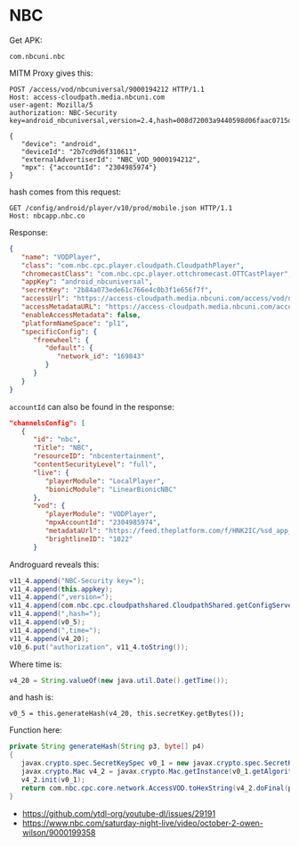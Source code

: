 # NBC

Get APK:

~~~
com.nbcuni.nbc
~~~

MITM Proxy gives this:

~~~
POST /access/vod/nbcuniversal/9000194212 HTTP/1.1
Host: access-cloudpath.media.nbcuni.com
user-agent: Mozilla/5
authorization: NBC-Security key=android_nbcuniversal,version=2.4,hash=008d72003a9440598d06faac0715d2c8aa214e6a60549a55d8e168baf70911ad,time=1638589119812

{
   "device": "android",
   "deviceId": "2b7cd9d6f310611",
   "externalAdvertiserId": "NBC_VOD_9000194212",
   "mpx": {"accountId": "2304985974"}
}
~~~

hash comes from this request:

~~~
GET /config/android/player/v10/prod/mobile.json HTTP/1.1
Host: nbcapp.nbc.co
~~~

Response:

~~~json
{
   "name": "VODPlayer",
   "class": "com.nbc.cpc.player.cloudpath.CloudpathPlayer",
   "chromecastClass": "com.nbc.cpc.player.ottchromecast.OTTCastPlayer",
   "appKey": "android_nbcuniversal",
   "secretKey": "2b84a073ede61c766e4c0b3f1e656f7f",
   "accessUrl": "https://access-cloudpath.media.nbcuni.com/access/vod/nbcuniversal/",
   "accessMetadataURL": "https://access-cloudpath.media.nbcuni.com/access/vod/%s/%s/metadata",
   "enableAccessMetadata": false,
   "platformNameSpace": "pl1",
   "specificConfig": {
      "freewheel": {
         "default": {
            "network_id": "169843"
         }
      }
   }
}
~~~

`accountId` can also be found in the response:

~~~json
"channelsConfig": [
   {
      "id": "nbc",
      "Title": "NBC",
      "resourceID": "nbcentertainment",
      "contentSecurityLevel": "full",
      "live": {
         "playerModule": "LocalPlayer",
         "bionicModule": "LinearBionicNBC"
      },
      "vod": {
         "playerModule": "VODPlayer",
         "mpxAccountId": "2304985974",
         "metadataUrl": "https://feed.theplatform.com/f/HNK2IC/%sd_app_adstitch_v3_prod?byGUID=%s",
         "brightlineID": "1022"
      }
~~~

Androguard reveals this:

~~~java
v11_4.append("NBC-Security key=");
v11_4.append(this.appkey);
v11_4.append(",version=");
v11_4.append(com.nbc.cpc.cloudpathshared.CloudpathShared.getConfigServerVersion());
v11_4.append(",hash=");
v11_4.append(v0_5);
v11_4.append(",time=");
v11_4.append(v4_20);
v10_6.put("authorization", v11_4.toString());
~~~

Where time is:

~~~java
v4_20 = String.valueOf(new java.util.Date().getTime());
~~~

and hash is:

~~~
v0_5 = this.generateHash(v4_20, this.secretKey.getBytes());
~~~

Function here:

~~~java
private String generateHash(String p3, byte[] p4)
{
   javax.crypto.spec.SecretKeySpec v0_1 = new javax.crypto.spec.SecretKeySpec(p4, "HmacSHA256");
   javax.crypto.Mac v4_2 = javax.crypto.Mac.getInstance(v0_1.getAlgorithm());
   v4_2.init(v0_1);
   return com.nbc.cpc.core.network.AccessVOD.toHexString(v4_2.doFinal(p3.getBytes()));
}
~~~

- https://github.com/ytdl-org/youtube-dl/issues/29191
- https://www.nbc.com/saturday-night-live/video/october-2-owen-wilson/9000199358
